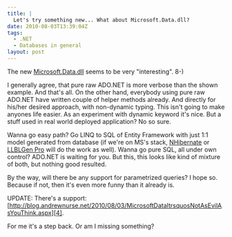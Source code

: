 ```yaml
---
title: |
  Let's try something new... What about Microsoft.Data.dll?
date: 2010-08-03T13:39:04Z
tags:
  - .NET
  - Databases in general
layout: post
---
```

The new [Microsoft.Data.dll][1] seems to be very "interesting". 8-)

I generally agree, that pure raw ADO.NET is more verbose than the shown example. And that's all. On the other hand, everybody using pure raw ADO.NET have written couple of helper methods already. And directly for his/her desired approach, with non-dynamic typing. This isn't going to make anyones life easier. As an experiment with dynamic keyword it's nice. But a stuff used in real world deployed application? No so sure.

Wanna go easy path? Go LINQ to SQL of Entity Framework with just 1:1 model generated from database (if we're on MS's stack, [NHibernate][2] or [LLBLGen Pro][3] will do the work as well). Wanna go pure SQL, all under own control? ADO.NET is waiting for you. But this, this looks like kind of mixture of both, but nothing good resulted.

By the way, will there be any support for parametrized queries? I hope so. Because if not, then it's even more funny than it already is.

UPDATE: There's a support: [http://blog.andrewnurse.net/2010/08/03/MicrosoftDataItrsquosNotAsEvilAsYouThink.aspx][4].

For me it's a step back. Or am I missing something?

[1]: http://weblogs.asp.net/davidfowler/archive/2010/08/02/introduction-to-microsoft-data-dll.aspx
[2]: http://nhforge.org/
[3]: http://www.llblgen.com/
[4]: http://blog.andrewnurse.net/2010/08/03/MicrosoftDataItrsquosNotAsEvilAsYouThink.aspx